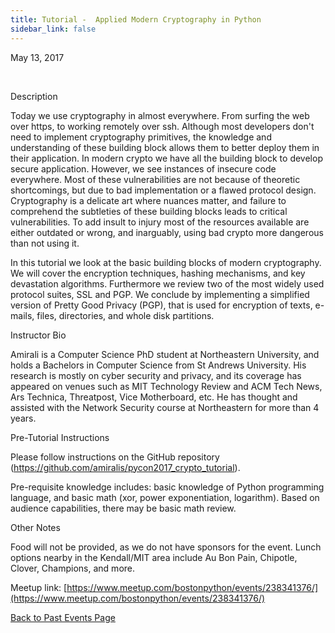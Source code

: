 ```yaml
---
title: Tutorial -  Applied Modern Cryptography in Python
sidebar_link: false
---
```


May 13, 2017


   

Description

Today we use cryptography in almost everywhere. From surfing the web over https, to working remotely over ssh. Although most developers don't need to implement cryptography primitives, the knowledge and understanding of these building block allows them to better deploy them in their application. In modern crypto we have all the building block to develop secure application. However, we see instances of insecure code everywhere. Most of these vulnerabilities are not because of theoretic shortcomings, but due to bad implementation or a flawed protocol design. Cryptography is a delicate art where nuances matter, and failure to comprehend the subtleties of these building blocks leads to critical vulnerabilities. To add insult to injury most of the resources available are either outdated or wrong, and inarguably, using bad crypto more dangerous than not using it.

In this tutorial we look at the basic building blocks of modern cryptography. We will cover the encryption techniques, hashing mechanisms, and key devastation algorithms. Furthermore we review two of the most widely used protocol suites, SSL and PGP. We conclude by implementing a simplified version of Pretty Good Privacy (PGP), that is used for encryption of texts, e-mails, files, directories, and whole disk partitions.

Instructor Bio

Amirali is a Computer Science PhD student at Northeastern University, and holds a Bachelors in Computer Science from St Andrews University. His research is mostly on cyber security and privacy, and its coverage has appeared on venues such as MIT Technology Review and ACM Tech News, Ars Technica, Threatpost, Vice Motherboard, etc. He has thought and assisted with the Network Security course at Northeastern for more than 4 years.

Pre-Tutorial Instructions

Please follow instructions on the GitHub repository (https://github.com/amiralis/pycon2017_crypto_tutorial).

Pre-requisite knowledge includes: basic knowledge of Python programming language, and basic math (xor, power exponentiation, logarithm). Based on audience capabilities, there may be basic math review.

Other Notes

Food will not be provided, as we do not have sponsors for the event. Lunch options nearby in the Kendall/MIT area include Au Bon Pain, Chipotle, Clover, Champions, and more.


Meetup link: [https://www.meetup.com/bostonpython/events/238341376/](https://www.meetup.com/bostonpython/events/238341376/)

[Back to Past Events Page](index.md)